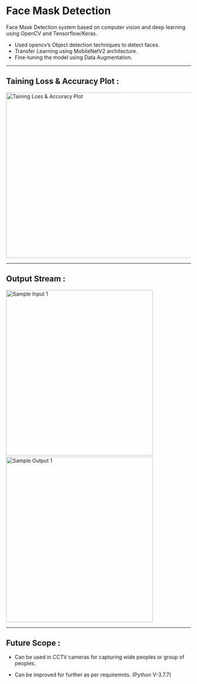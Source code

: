 # Face Mask Detection 
Face Mask Detection system based on computer vision and deep learning using OpenCV and Tensorflow/Keras.

- Used opencv’s Object detection techniques to detect faces.
- Transfer Learning using MobileNetV2 architecture.
- Fine-tuning the model using Data Augmentation.
---

## Taining Loss & Accuracy Plot :

<img src="https://github.com/chetankochiyaniya/Face-Mask-Detector/blob/2f06abe90bc80519d9d626d65e4bd8092ce9bcad/Face%20mask%20detector/plot/plot.png" alt="Taining Loss & Accuracy Plot" width="800" height="450">

---

## Output Stream :


<img src="https://github.com/chetankochiyaniya/Face-Mask-Detector/blob/8403d05be77660e5cd447b2c2e0a5d7a24eea3d9/Face%20mask%20detector/output/no_mask.jpg" alt="Sample Input 1" width="400" height="450">&nbsp;&nbsp;&nbsp;&nbsp;&nbsp;&nbsp;<img src="https://github.com/chetankochiyaniya/Face-Mask-Detector/blob/8403d05be77660e5cd447b2c2e0a5d7a24eea3d9/Face%20mask%20detector/output/mask.jpg" alt="Sample Output 1" width="400" height="450">


---
## Future Scope :

- Can be used in CCTV cameras for capturing wide peoples or group of peoples.

- Can be improved for further as per requiremnts. (Python V-3.7.7)
